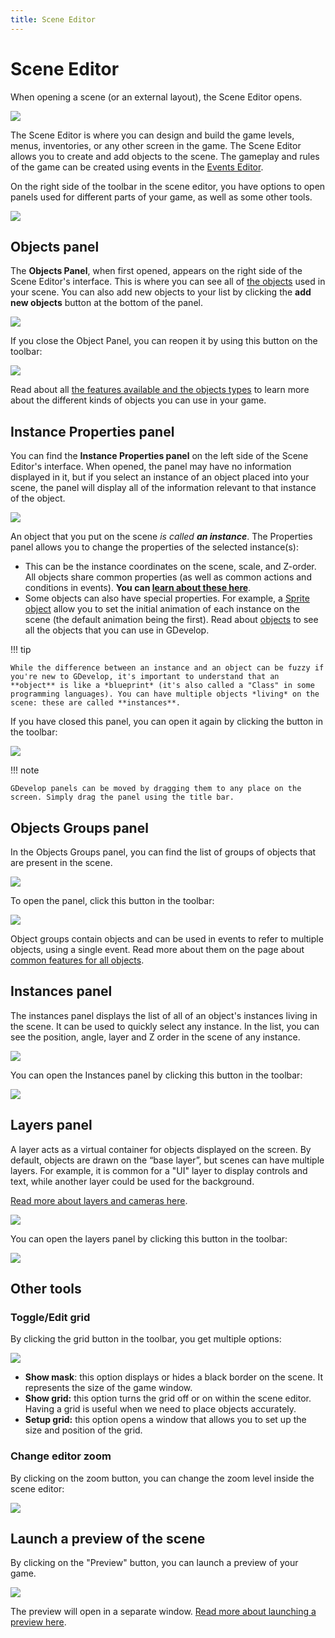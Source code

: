 ```yaml
---
title: Scene Editor
---
```

# Scene Editor

When opening a scene (or an external layout), the Scene Editor opens.

![](/gdevelop5/interface/scene-editor/pasted/20230310-185143.png)

The Scene Editor is where you can design and build the game levels, menus,  inventories, or any other screen in the game. The Scene Editor allows you to create and add objects to the scene. The gameplay and rules of the game can be created using events in the [Events Editor](/gdevelop5/interface/events-editor).
 
On the right side of the toolbar in the scene editor, you have options to open panels used for different parts of your game, as well as some other tools.

![](/gdevelop5/interface/scene-editor/pasted/20230310-185534.png)

## Objects panel

The **Objects Panel**, when first opened, appears on the right side of the Scene Editor's interface. This is where you can see all of [the objects](/gdevelop5/objects) used in your scene. You can also add new objects to your list by clicking the **add new objects** button at the bottom of the panel.

![](/gdevelop5/interface/scene-editor/pasted/20230307-152758.png)

If you close the Object Panel, you can reopen it by using this button on the toolbar:

![](/gdevelop5/interface/scene-editor/pasted/20230307-152850.png)

Read about all [the features available and the objects types](/gdevelop5/objects) to learn more about the different kinds of objects you can use in your game.

## Instance Properties panel

You can find the **Instance Properties panel** on the left side of the Scene Editor's interface. When opened, the panel may have no information displayed in it, but if you select an instance of an object placed into your scene, the panel will display all of the information relevant to that instance of the object.

![](/gdevelop5/interface/scene-editor/pasted/20230307-153101.png)

An object that you put on the scene _is called **an instance**_. The Properties panel allows you to change the properties of the selected instance(s):

* This can be the instance coordinates on the scene, scale, and Z-order. All objects share common properties (as well as common actions and conditions in events). **You can [learn about these here](/gdevelop5/objects/base_object)**. 
* Some objects can also have special properties. For example, a [Sprite object](/gdevelop5/objects/sprite) allow you to set the initial animation of each instance on the scene (the default animation being the first). Read about [objects](/gdevelop5/objects) to see all the objects that you can use in GDevelop.

!!! tip

    While the difference between an instance and an object can be fuzzy if you're new to GDevelop, it's important to understand that an **object** is like a *blueprint* (it's also called a "Class" in some programming languages). You can have multiple objects *living* on the scene: these are called **instances**.

If you have closed this panel, you can open it again by clicking the button in the toolbar:

![](/gdevelop5/interface/scene-editor/pasted/20230307-153412.png)

!!! note

    GDevelop panels can be moved by dragging them to any place on the screen. Simply drag the panel using the title bar.

## Objects Groups panel

In the Objects Groups panel, you can find the list of groups of objects that are present in the scene.

![](/gdevelop5/interface/scene-editor/pasted/20230307-153605.png)

To open the panel, click this button in the toolbar:

![](/gdevelop5/interface/scene-editor/pasted/20230307-153646.png)

Object groups contain objects and can be used in events to refer to multiple objects, using a single event. Read more about them on the page about [common features for all objects](/gdevelop5/objects/base_object).

## Instances panel

The instances panel displays the list of all of an object's instances living in the scene. It can be used to quickly select any instance. In the list, you can see the position, angle, layer and Z order in the scene of any instance.

![](/gdevelop5/interface/scene-editor/pasted/20230307-153940.png)

You can open the Instances panel by clicking this button in the toolbar:

![](/gdevelop5/interface/scene-editor/pasted/20230307-153850.png)

## Layers panel

A layer acts as a virtual container for objects displayed on the screen. By default, objects are drawn on the “base layer”, but scenes can have multiple layers. For example, it is common for a "UI" layer to display controls and text, while another layer could be used for the background.

[Read more about layers and cameras here](/gdevelop5/interface/scene-editor/layers-and-cameras).

![](/gdevelop5/interface/scene-editor/pasted/20230307-154253.png)

You can open the layers panel by clicking this button in the toolbar:

![](/gdevelop5/interface/scene-editor/pasted/20230307-154323.png)

## Other tools

### Toggle/Edit grid

By clicking the grid button in the toolbar, you get multiple options:

![](/gdevelop5/interface/scene-editor/pasted/20230307-154726.png)

* **Show mask**: this option displays or hides a black border on the scene. It represents the size of the game window.
* **Show grid:** this option turns the grid off or on within the scene editor. Having a grid is useful when we need to place objects accurately.
* **Setup grid:** this option opens a window that allows you to set up the size and position of the grid.

### Change editor zoom

By clicking on the zoom button, you can change the zoom level inside the scene editor:

![](/gdevelop5/interface/scene-editor/pasted/20230307-154849.png)
## Launch a preview of the scene

By clicking on the "Preview" button, you can launch a preview of your game.

![](/gdevelop5/interface/scene-editor/pasted/20230307-154951.png)

The preview will open in a separate window. [Read more about launching a preview here](/gdevelop5/interface/preview).